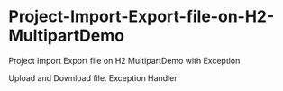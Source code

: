 # Project-Import-Export-file-on-H2-MultipartDemo

Project Import Export file on H2 MultipartDemo with Exception

Upload and Download file. Exception Handler
